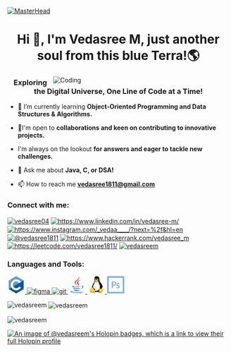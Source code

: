 [![MasterHead](https://github.com/VedasreeM/VedasreeM/assets/126886440/c005a168-e905-497b-bae7-235c86f861cc)](https://github.com/VedasreeM)
<h1 align="center">Hi 👋, I'm Vedasree M, just another soul from this blue Terra!🌎</h1>
<img align="right" alt="Coding" width="400"src="https://media0.giphy.com/media/v1.Y2lkPTc5MGI3NjExN2twaDdzM3c0cDE5bHRhd2x6eWZ5MW9idmhud3JvMnhtNWExc3p3eiZlcD12MV9pbnRlcm5hbF9naWZfYnlfaWQmY3Q9Zw/L1R1tvI9svkIWwpVYr/giphy.gif">
<h3 align="center">Exploring the Digital Universe, One Line of Code at a Time!</h3>

- 🌱 I’m currently learning **Object-Oriented Programming and Data Structures & Algorithms.**

- 👯I'm open to **collaborations and keen on contributing to innovative projects.**

- I'm always on the lookout **for answers and eager to tackle new challenges.**

- 💬 Ask me about **Java, C, or DSA!**

- 📫 How to reach me **vedasree1811@gmail.com**

<h3 align="left">Connect with me:</h3>
<p align="left">
<a href="https://twitter.com/vedasree04" target="blank"><img align="center" src="https://raw.githubusercontent.com/rahuldkjain/github-profile-readme-generator/master/src/images/icons/Social/twitter.svg" alt="vedasree04" height="30" width="40" /></a>
<a href="https://linkedin.com/in/https://www.linkedin.com/in/vedasree-m/" target="blank"><img align="center" src="https://raw.githubusercontent.com/rahuldkjain/github-profile-readme-generator/master/src/images/icons/Social/linked-in-alt.svg" alt="https://www.linkedin.com/in/vedasree-m/" height="30" width="40" /></a>
<a href="https://instagram.com/https://www.instagram.com/_vedaa____/?next=%2f&hl=en" target="blank"><img align="center" src="https://raw.githubusercontent.com/rahuldkjain/github-profile-readme-generator/master/src/images/icons/Social/instagram.svg" alt="https://www.instagram.com/_vedaa____/?next=%2f&hl=en" height="30" width="40" /></a>
<a href="https://medium.com/@vedasree1811" target="blank"><img align="center" src="https://raw.githubusercontent.com/rahuldkjain/github-profile-readme-generator/master/src/images/icons/Social/medium.svg" alt="@vedasree1811" height="30" width="40" /></a>
<a href="https://www.hackerrank.com/https://www.hackerrank.com/vedasree_m" target="blank"><img align="center" src="https://raw.githubusercontent.com/rahuldkjain/github-profile-readme-generator/master/src/images/icons/Social/hackerrank.svg" alt="https://www.hackerrank.com/vedasree_m" height="30" width="40" /></a>
<a href="https://www.leetcode.com/https://leetcode.com/vedasree1811/" target="blank"><img align="center" src="https://raw.githubusercontent.com/rahuldkjain/github-profile-readme-generator/master/src/images/icons/Social/leet-code.svg" alt="https://leetcode.com/vedasree1811/" height="30" width="40" /></a>
<a href="https://discord.gg/vedasreem" target="blank"><img align="center" src="https://raw.githubusercontent.com/rahuldkjain/github-profile-readme-generator/master/src/images/icons/Social/discord.svg" alt="vedasreem" height="30" width="40" /></a>
</p>

<h3 align="left">Languages and Tools:</h3>
<p align="left"> <a href="https://www.cprogramming.com/" target="_blank" rel="noreferrer"> <img src="https://raw.githubusercontent.com/devicons/devicon/master/icons/c/c-original.svg" alt="c" width="40" height="40"/> </a> <a href="https://www.figma.com/" target="_blank" rel="noreferrer"> <img src="https://www.vectorlogo.zone/logos/figma/figma-icon.svg" alt="figma" width="40" height="40"/> </a> <a href="https://git-scm.com/" target="_blank" rel="noreferrer"> <img src="https://www.vectorlogo.zone/logos/git-scm/git-scm-icon.svg" alt="git" width="40" height="40"/> </a> <a href="https://www.java.com" target="_blank" rel="noreferrer"> <img src="https://raw.githubusercontent.com/devicons/devicon/master/icons/java/java-original.svg" alt="java" width="40" height="40"/> </a> <a href="https://www.linux.org/" target="_blank" rel="noreferrer"> <img src="https://raw.githubusercontent.com/devicons/devicon/master/icons/linux/linux-original.svg" alt="linux" width="40" height="40"/> </a> <a href="https://www.photoshop.com/en" target="_blank" rel="noreferrer"> <img src="https://raw.githubusercontent.com/devicons/devicon/master/icons/photoshop/photoshop-line.svg" alt="photoshop" width="40" height="40"/> </a> </p>

<p><img align="left" src="https://github-readme-stats.vercel.app/api/top-langs?username=vedasreem&show_icons=true&locale=en&layout=compact" alt="vedasreem" /></p>

<p>&nbsp;<img align="center" src="https://github-readme-stats.vercel.app/api?username=vedasreem&show_icons=true&locale=en" alt="vedasreem" /></p>

<p><img align="center" src="https://github-readme-streak-stats.herokuapp.com/?user=vedasreem&" alt="vedasreem" /></p>

[![An image of @vedasreem's Holopin badges, which is a link to view their full Holopin profile](https://holopin.me/vedasreem)](https://holopin.io/@vedasreem)

